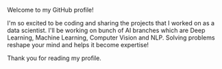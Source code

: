 Welcome to my GitHub profile!

I'm so excited to be coding and sharing the projects that I worked on as a data scientist. I'll be working on bunch of AI branches which are Deep Learning, 
Machine Learning, Computer Vision and NLP. Solving problems reshape your mind and helps it become expertise! 

Thank you for reading my profile. 
